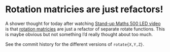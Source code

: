 # Rotation matricies are just refactors!

A shower thought for today after watching [Stand-up Maths 500 LED video][sum-leds] is that [rotation matricies][rm] are just a refactor of separate rotate functions. This is maybe obvious but not something I’d really thought about too much.

[sum-leds]: https://www.youtube.com/watch?v=TvlpIojusBE
[rm]: https://en.wikipedia.org/wiki/Rotation_matrix

See the commit history for the different versions of `rotate{X,Y,Z}`.


